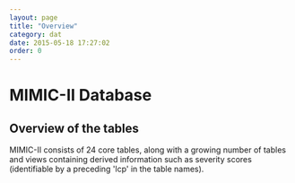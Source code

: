 ```yaml
---
layout: page
title: "Overview"
category: dat
date: 2015-05-18 17:27:02
order: 0
---
```


# MIMIC-II Database

## Overview of the tables

MIMIC-II consists of 24 core tables, along with a growing number of tables and views containing derived information such as severity scores (identifiable by a preceding 'lcp' in the table names).



